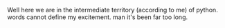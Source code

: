 Well here we are in the intermediate territory (according to me) of python.
words cannot define my excitement.
man it's been far too long.